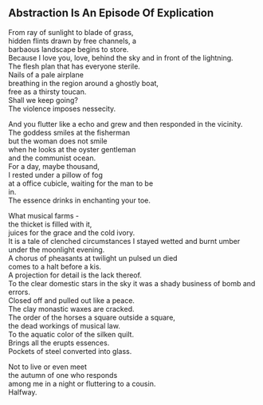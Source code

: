 Abstraction Is An Episode Of Explication
----------------------------------------
From ray of sunlight to blade of grass,  
hidden flints drawn by free channels, a  
barbaous landscape begins to store.  
Because I love you, love, behind the sky and in front of the lightning.  
The flesh plan that has everyone sterile.  
Nails of a pale airplane  
breathing in the region around a ghostly boat,  
free as a thirsty toucan.  
Shall we keep going?  
The violence imposes nessecity.  
  
And you flutter like a echo and grew and then responded in the vicinity.  
The goddess smiles at the fisherman  
but the woman does not smile  
when he looks at the oyster gentleman  
and the communist ocean.  
For a day, maybe thousand,  
I rested under a pillow of fog  
at a office cubicle, waiting for the man to be  
in.  
The essence drinks in enchanting your toe.  
  
What musical farms -  
the thicket is filled with it,  
juices for the grace and the cold ivory.  
It is a tale of clenched circumstances I stayed wetted and burnt umber  
under the moonlight evening.  
A chorus of pheasants at twilight un pulsed un died  
comes to a halt before a kis.  
A projection for detail is the lack thereof.  
To the clear domestic stars in the sky it was a shady business of bomb and errors.  
Closed off and pulled out like a peace.  
The clay monastic waxes are cracked.  
The order of the horses a square outside a square,  
the dead workings of musical law.  
To the aquatic color of the silken quilt.  
Brings all the erupts essences.  
Pockets of steel converted into glass.  
  
Not to live or even meet  
the autumn of one who responds  
among me in a night or fluttering to a cousin.  
Halfway.  

